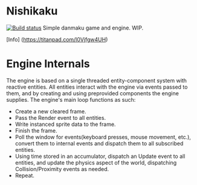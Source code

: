 # Nishikaku
[![Build status](https://ci.appveyor.com/api/projects/status/ro7cfyb5e77b0a49/branch/master?svg=true)](https://ci.appveyor.com/project/Luminarys/nishikaku/branch/master)
Simple danmaku game and engine. WIP.

[Info] (https://titanpad.com/l0Vjfgw4UH)

# Engine Internals
The engine is based on a single threaded entity-component system with reactive entities.
All entities interact with the engine via events passed to them, and by creating and using preprovided components the engine supplies.
The engine's main loop functions as such:
* Create a new cleared frame.
* Pass the Render event to all entities.
* Write instanced sprite data to the frame.
* Finish the frame.
* Poll the window for events(keyboard presses, mouse movement, etc.), convert them to internal events and dispatch them to all subscribed entities.
* Using time stored in an accumulator, dispatch an Update event to all entities, and update the physics aspect of the world, dispatching Collision/Proximity events as needed.
* Repeat.
